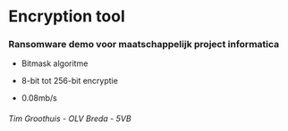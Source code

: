 # Encryption tool

### Ransomware demo voor maatschappelijk project informatica

* Bitmask algoritme

* 8-bit tot 256-bit encryptie

* 0.08mb/s

###### Tim Groothuis - OLV Breda - 5VB
